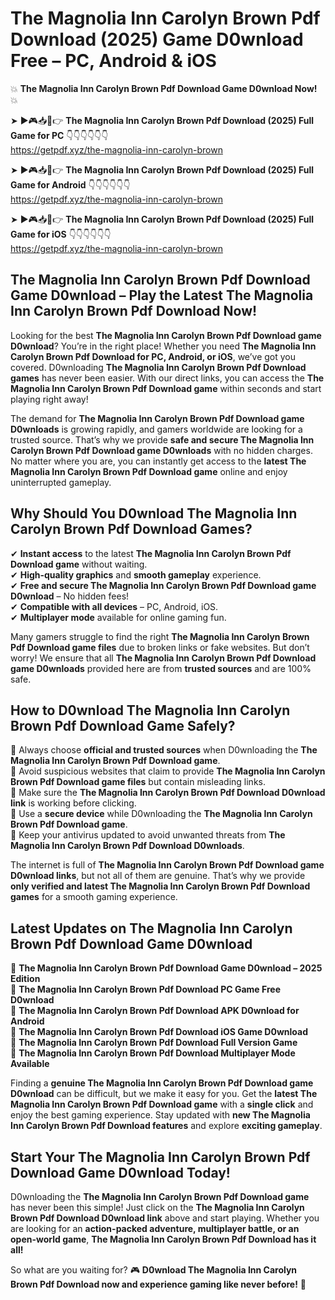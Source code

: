 # The Magnolia Inn Carolyn Brown Pdf Download (2025) Game D0wnload Free – PC, Android & iOS

💥 **The Magnolia Inn Carolyn Brown Pdf Download Game D0wnload Now!** 💥  

➤ ►🎮📥📱👉 **The Magnolia Inn Carolyn Brown Pdf Download (2025) Full Game for PC** 👇👇👇👇👇👇  
https://getpdf.xyz/the-magnolia-inn-carolyn-brown  

➤ ►🎮📥📱👉 **The Magnolia Inn Carolyn Brown Pdf Download (2025) Full Game for Android** 👇👇👇👇👇👇  
https://getpdf.xyz/the-magnolia-inn-carolyn-brown  

➤ ►🎮📥📱👉 **The Magnolia Inn Carolyn Brown Pdf Download (2025) Full Game for iOS** 👇👇👇👇👇👇  
https://getpdf.xyz/the-magnolia-inn-carolyn-brown  

## The Magnolia Inn Carolyn Brown Pdf Download Game D0wnload – Play the Latest The Magnolia Inn Carolyn Brown Pdf Download Now!

Looking for the best **The Magnolia Inn Carolyn Brown Pdf Download game D0wnload**? You’re in the right place! Whether you need **The Magnolia Inn Carolyn Brown Pdf Download for PC, Android, or iOS**, we’ve got you covered. D0wnloading **The Magnolia Inn Carolyn Brown Pdf Download games** has never been easier. With our direct links, you can access the **The Magnolia Inn Carolyn Brown Pdf Download game** within seconds and start playing right away!  

The demand for **The Magnolia Inn Carolyn Brown Pdf Download game D0wnloads** is growing rapidly, and gamers worldwide are looking for a trusted source. That’s why we provide **safe and secure The Magnolia Inn Carolyn Brown Pdf Download game D0wnloads** with no hidden charges. No matter where you are, you can instantly get access to the **latest The Magnolia Inn Carolyn Brown Pdf Download game** online and enjoy uninterrupted gameplay.  

## **Why Should You D0wnload The Magnolia Inn Carolyn Brown Pdf Download Games?**  

✔ **Instant access** to the latest **The Magnolia Inn Carolyn Brown Pdf Download game** without waiting.  
✔ **High-quality graphics** and **smooth gameplay** experience.  
✔ **Free and secure The Magnolia Inn Carolyn Brown Pdf Download game D0wnload** – No hidden fees!  
✔ **Compatible with all devices** – PC, Android, iOS.  
✔ **Multiplayer mode** available for online gaming fun.  

Many gamers struggle to find the right **The Magnolia Inn Carolyn Brown Pdf Download game files** due to broken links or fake websites. But don’t worry! We ensure that all **The Magnolia Inn Carolyn Brown Pdf Download game D0wnloads** provided here are from **trusted sources** and are 100% safe.  

## **How to D0wnload The Magnolia Inn Carolyn Brown Pdf Download Game Safely?**  

📌 Always choose **official and trusted sources** when D0wnloading the **The Magnolia Inn Carolyn Brown Pdf Download game**.  
📌 Avoid suspicious websites that claim to provide **The Magnolia Inn Carolyn Brown Pdf Download game files** but contain misleading links.  
📌 Make sure the **The Magnolia Inn Carolyn Brown Pdf Download D0wnload link** is working before clicking.  
📌 Use a **secure device** while D0wnloading the **The Magnolia Inn Carolyn Brown Pdf Download game**.  
📌 Keep your antivirus updated to avoid unwanted threats from **The Magnolia Inn Carolyn Brown Pdf Download D0wnloads**.  

The internet is full of **The Magnolia Inn Carolyn Brown Pdf Download game D0wnload links**, but not all of them are genuine. That’s why we provide **only verified and latest The Magnolia Inn Carolyn Brown Pdf Download games** for a smooth gaming experience.  

## **Latest Updates on The Magnolia Inn Carolyn Brown Pdf Download Game D0wnload**  

🔹 **The Magnolia Inn Carolyn Brown Pdf Download Game D0wnload – 2025 Edition**  
🔹 **The Magnolia Inn Carolyn Brown Pdf Download PC Game Free D0wnload**  
🔹 **The Magnolia Inn Carolyn Brown Pdf Download APK D0wnload for Android**  
🔹 **The Magnolia Inn Carolyn Brown Pdf Download iOS Game D0wnload**  
🔹 **The Magnolia Inn Carolyn Brown Pdf Download Full Version Game**  
🔹 **The Magnolia Inn Carolyn Brown Pdf Download Multiplayer Mode Available**  

Finding a **genuine The Magnolia Inn Carolyn Brown Pdf Download game D0wnload** can be difficult, but we make it easy for you. Get the **latest The Magnolia Inn Carolyn Brown Pdf Download game** with a **single click** and enjoy the best gaming experience. Stay updated with **new The Magnolia Inn Carolyn Brown Pdf Download features** and explore **exciting gameplay**.  

## **Start Your The Magnolia Inn Carolyn Brown Pdf Download Game D0wnload Today!**  

D0wnloading the **The Magnolia Inn Carolyn Brown Pdf Download game** has never been this simple! Just click on the **The Magnolia Inn Carolyn Brown Pdf Download D0wnload link** above and start playing. Whether you are looking for an **action-packed adventure, multiplayer battle, or an open-world game**, **The Magnolia Inn Carolyn Brown Pdf Download has it all!**  

So what are you waiting for? 🎮 **D0wnload The Magnolia Inn Carolyn Brown Pdf Download now and experience gaming like never before!** 🚀  
